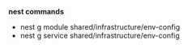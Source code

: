 **nest commands**

- nest g module shared/infrastructure/env-config
- nest g service shared/infrastructure/env-config
